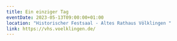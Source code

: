 ```yaml
---
title: Ein einziger Tag
eventDate: 2023-05-13T09:00:00+01:00
location: "Historischer Festsaal - Altes Rathaus Völklingen "
link: https://vhs.voelklingen.de/
---
```

